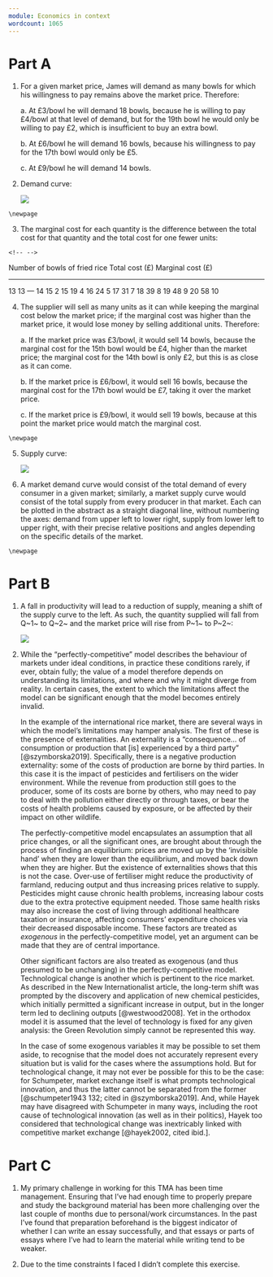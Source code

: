 ```yaml
---
module: Economics in context
wordcount: 1065
---
```


# Part A

1.  For a given market price, James will demand as many bowls for which his willingness to pay remains above the market price. Therefore:

    a.  At £3/bowl he will demand 18 bowls, because he is willing to pay £4/bowl at that level of demand, but for the 19th bowl he would only be willing to pay £2, which is insufficient to buy an extra bowl.

    b.  At £6/bowl he will demand 16 bowls, because his willingness to pay for the 17th bowl would only be £5.

    c.  At £9/bowl he will demand 14 bowls.

2.  Demand curve:

    ![](Demand%20curve.png)

```{=tex}
\newpage
```
3.  The marginal cost for each quantity is the difference between the total cost for that quantity and the total cost for one fewer units:

```{=html}
<!-- -->
```
  Number of bowls of fried rice   Total cost (£)   Marginal cost (£)
  ------------------------------- ---------------- -------------------
  13                              13               —
  14                              15               2
  15                              19               4
  16                              24               5
  17                              31               7
  18                              39               8
  19                              48               9
  20                              58               10

4.  The supplier will sell as many units as it can while keeping the marginal cost below the market price; if the marginal cost was higher than the market price, it would lose money by selling additional units. Therefore:

    a.  If the market price was £3/bowl, it would sell 14 bowls, because the marginal cost for the 15th bowl would be £4, higher than the market price; the marginal cost for the 14th bowl is only £2, but this is as close as it can come.

    b.  If the market price is £6/bowl, it would sell 16 bowls, because the marginal cost for the 17th bowl would be £7, taking it over the market price.

    c.  If the market price is £9/bowl, it would sell 19 bowls, because at this point the market price would match the marginal cost.

```{=tex}
\newpage
```
5.  Supply curve:

    ![](Supply%20curve.png)

6.  A market demand curve would consist of the total demand of every consumer in a given market; similarly, a market supply curve would consist of the total supply from every producer in that market. Each can be plotted in the abstract as a straight diagonal line, without numbering the axes: demand from upper left to lower right, supply from lower left to upper right, with their precise relative positions and angles depending on the specific details of the market.

```{=tex}
\newpage
```
# Part B

1.  A fall in productivity will lead to a reduction of supply, meaning a shift of the supply curve to the left. As such, the quantity supplied will fall from Q~1~ to Q~2~ and the market price will rise from P~1~ to P~2~:

    ![](Supply%3aDemand%20curve.png)

2.  While the “perfectly-competitive” model describes the behaviour of markets under ideal conditions, in practice these conditions rarely, if ever, obtain fully; the value of a model therefore depends on understanding its limitations, and where and why it might diverge from reality. In certain cases, the extent to which the limitations affect the model can be significant enough that the model becomes entirely invalid.

    In the example of the international rice market, there are several ways in which the model’s limitations may hamper analysis. The first of these is the presence of externalities. An externality is a “consequence… of consumption or production that \[is\] experienced by a third party” [@szymborska2019]. Specifically, there is a negative production externality: some of the costs of production are borne by third parties. In this case it is the impact of pesticides and fertilisers on the wider environment. While the revenue from production still goes to the producer, some of its costs are borne by others, who may need to pay to deal with the pollution either directly or through taxes, or bear the costs of health problems caused by exposure, or be affected by their impact on other wildlife.

    The perfectly-competitive model encapsulates an assumption that all price changes, or all the significant ones, are brought about through the process of finding an equilibrium: prices are moved up by the ‘invisible hand’ when they are lower than the equilibrium, and moved back down when they are higher. But the existence of externalities shows that this is not the case. Over-use of fertiliser might reduce the productivity of farmland, reducing output and thus increasing prices relative to supply. Pesticides might cause chronic health problems, increasing labour costs due to the extra protective equipment needed. Those same health risks may also increase the cost of living through additional healthcare taxation or insurance, affecting consumers’ expenditure choices via their decreased disposable income. These factors are treated as *exogenous* in the perfectly-competitive model, yet an argument can be made that they are of central importance.

    Other significant factors are also treated as exogenous (and thus presumed to be unchanging) in the perfectly-competitive model. Technological change is another which is pertinent to the rice market. As described in the New Internationalist article, the long-term shift was prompted by the discovery and application of new chemical pesticides, which initially permitted a significant increase in output, but in the longer term led to declining outputs [@westwood2008]. Yet in the orthodox model it is assumed that the level of technology is fixed for any given analysis: the Green Revolution simply cannot be represented this way.

    In the case of some exogenous variables it may be possible to set them aside, to recognise that the model does not accurately represent every situation but is valid for the cases where the assumptions hold. But for technological change, it may not ever be possible for this to be the case: for Schumpeter, market exchange itself is what prompts technological innovation, and thus the latter cannot be separated from the former [@schumpeter1943 132; cited in @szymborska2019]. And, while Hayek may have disagreed with Schumpeter in many ways, including the root cause of technological innovation (as well as in their politics), Hayek too considered that technological change was inextricably linked with competitive market exchange [@hayek2002, cited ibid.].

# Part C

1.  My primary challenge in working for this TMA has been time management. Ensuring that I’ve had enough time to properly prepare and study the background material has been more challenging over the last couple of months due to personal/work circumstances. In the past I’ve found that preparation beforehand is the biggest indicator of whether I can write an essay successfully, and that essays or parts of essays where I’ve had to learn the material while writing tend to be weaker.

2.  Due to the time constraints I faced I didn’t complete this exercise.
